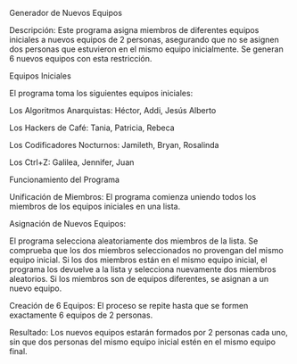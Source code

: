 Generador de Nuevos Equipos

Descripción:
Este programa asigna miembros de diferentes equipos iniciales a nuevos equipos de 2 personas, asegurando que no se asignen dos personas que estuvieron en el mismo equipo inicialmente. Se generan 6 nuevos equipos con esta restricción.

Equipos Iniciales

El programa toma los siguientes equipos iniciales:

Los Algoritmos Anarquistas: Héctor, Addi, Jesús Alberto

Los Hackers de Café: Tania, Patricia, Rebeca

Los Codificadores Nocturnos: Jamileth, Bryan, Rosalinda

Los Ctrl+Z: Galilea, Jennifer, Juan

Funcionamiento del Programa

Unificación de Miembros: El programa comienza uniendo todos los miembros de los equipos iniciales en una lista.

Asignación de Nuevos Equipos:

El programa selecciona aleatoriamente dos miembros de la lista.
Se comprueba que los dos miembros seleccionados no provengan del mismo equipo inicial.
Si los dos miembros están en el mismo equipo inicial, el programa los devuelve a la lista y selecciona nuevamente dos miembros aleatorios.
Si los miembros son de equipos diferentes, se asignan a un nuevo equipo.

Creación de 6 Equipos: El proceso se repite hasta que se formen exactamente 6 equipos de 2 personas.

Resultado:
Los nuevos equipos estarán formados por 2 personas cada uno, sin que dos personas del mismo equipo inicial estén en el mismo equipo final.
